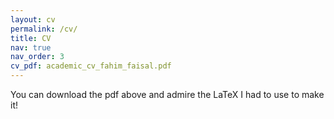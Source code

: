 ```yaml
---
layout: cv
permalink: /cv/
title: CV
nav: true
nav_order: 3
cv_pdf: academic_cv_fahim_faisal.pdf
---
```


You can download the pdf above and admire the LaTeX I had to use to make it!